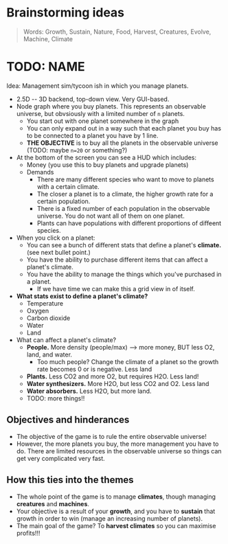Brainstorming ideas
===================

> Words:
> Growth, Sustain, Nature, Food, Harvest, Creatures, Evolve, Machine, Climate


# TODO: NAME

Idea: Management sim/tycoon ish in which you manage planets.  

* 2.5D -- 3D backend, top-down view. Very GUI-based.
* Node graph where you buy planets. This represents an observable universe, but obvsiously with a limited number of `n` planets.
    * You start out with one planet somewhere in the graph
    * You can only expand out in a way such that each planet you buy has to be connected to a planet you have by 1 line.
    * **THE OBJECTIVE** is to buy all the planets in the observable universe (TODO: maybe `n=20` or something?)
* At the bottom of the screen you can see a HUD which includes:
    * Money (you use this to buy planets and upgrade planets)
    * Demands
        * There are many different species who want to move to planets with a certain climate.
        * The closer a planet is to a climate, the higher growth rate for a certain population.
        * There is a fixed number of each population in the observable universe. You do not want all of them on one planet.
        * Plants can have populations with different proportions of diffeent species.
* When you click on a planet:
    * You can see a bunch of different stats that define a planet's **climate.** (see next bullet point.)
    * You have the ability to purchase different items that can affect a planet's climate.
    * You have the ability to manage the things which you've purchased in a planet.
        * If we have time we can make this a grid view in of itself.
* **What stats exist to define a planet's climate?**
    * Temperature
    * Oxygen
    * Carbon dioxide
    * Water
    * Land
* What can affect a planet's climate?
    * **People.** More density (people/max) --> more money, BUT less O2, land, and water.
        * Too much people? Change the climate of a planet so the growth rate becomes 0 or is negative. Less land
    * **Plants.** Less CO2 and more O2, but requires H2O. Less land!
    * **Water synthesizers.** More H2O, but less CO2 and O2. Less land
    * **Water absorbers.** Less H2O, but more land.
    * TODO: more things!!

## Objectives and hinderances
* The objective of the game is to rule the entire observable universe!
* However, the more planets you buy, the more management you have to do. There are limited resources in the observable universe so things can get very complicated very fast.

## How this ties into the themes
* The whole point of the game is to manage **climates**, though managing **creatures** and **machines**.
* Your objective is a result of your **growth**, and you have to **sustain** that growth in order to win (manage an increasing number of planets).
* The main goal of the game? To **harvest climates** so you can maximise profits!!!
